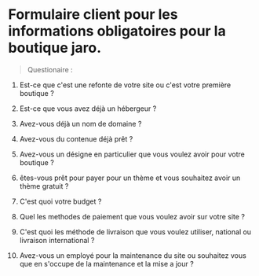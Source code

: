 ﻿# Formulaire client pour les informations obligatoires pour la boutique jaro.

> Questionaire :

1. Est-ce que c'est une refonte de votre site ou c'est votre première boutique ?

2. Est-ce que vous avez déjà un hébergeur ?

3. Avez-vous déjà un nom de domaine ?

4. Avez-vous du contenue déjà prêt ?

5. Avez-vous un désigne en particulier que vous voulez avoir pour votre boutique ?

6. êtes-vous prêt pour payer pour un thème et vous souhaitez avoir un thème gratuit ?

7. C'est quoi votre budget ?

8. Quel les methodes de paiement que vous voulez avoir sur votre site ?

9. C'est quoi les méthode de livraison que vous voulez utiliser, national ou livraison international ?

10. Avez-vous un employé pour la maintenance du site ou souhaitez vous que en s'occupe de la maintenance et la mise a jour ?
